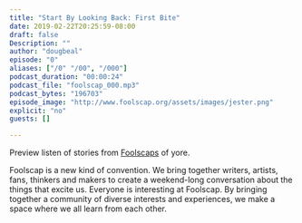 ```yaml
---
title: "Start By Looking Back: First Bite"
date: 2019-02-22T20:25:59-08:00
draft: false
Description: ""
author: "dougbeal"
episode: "0"
aliases: ["/0" "/00", "/000"]
podcast_duration: "00:00:24"
podcast_file: "foolscap_000.mp3"
podcast_bytes: "196703"
episode_image: "http://www.foolscap.org/assets/images/jester.png"
explicit: "no"
guests: []

---
```


Preview listen of stories from [Foolscaps](http://foolscap.org) of yore.

Foolscap is a new kind of convention. We bring together writers, artists, fans, thinkers and makers to create a weekend-long conversation about the things that excite us. Everyone is interesting at Foolscap. By bringing together a community of diverse interests and experiences, we make a space where we all learn from each other.

